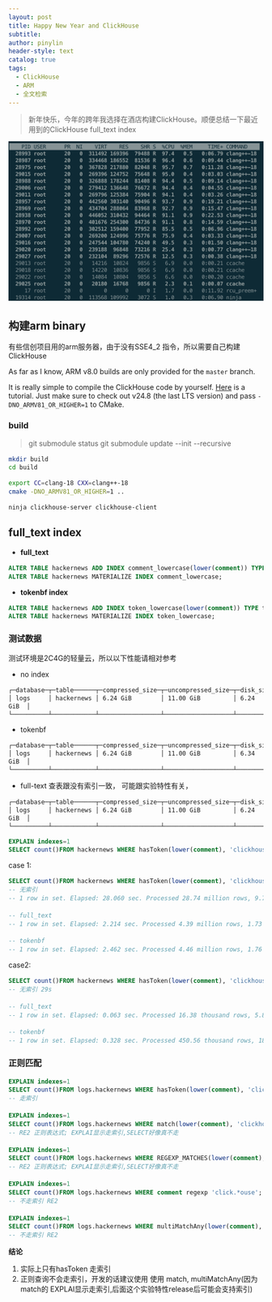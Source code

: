 ```yaml
---
layout: post
title: Happy New Year and ClickHouse
subtitle: 
author: pinylin
header-style: text
catalog: true
tags:
  - ClickHouse
  - ARM
  - 全文检索
---
```


> 新年快乐，今年的跨年我选择在酒店构建ClickHouse。顺便总结一下最近用到的ClickHouse full_text index

![](/img/in-post/post-build-clickhouse.png)
## 构建arm binary

有些信创项目用的arm服务器，由于没有SSE4_2 指令，所以需要自己构建ClickHouse

As far as I know, ARM v8.0 builds are only provided for the `master` branch.

It is really simple to compile the ClickHouse code by yourself. [Here](https://clickhouse.com/docs/en/development/developer-instruction) is a tutorial. Just make sure to check out v24.8 (the last LTS version) and pass `-DNO_ARMV81_OR_HIGHER=1` to CMake.


### build

> git submodule status
> git submodule update --init --recursive


```sh
mkdir build
cd build
```

```sh
export CC=clang-18 CXX=clang++-18
cmake -DNO_ARMV81_OR_HIGHER=1 ..
```

```sh
ninja clickhouse-server clickhouse-client
```



## full_text index

- **full_text**
```sql
ALTER TABLE hackernews ADD INDEX comment_lowercase(lower(comment)) TYPE full_text;
ALTER TABLE hackernews MATERIALIZE INDEX comment_lowercase;
```

- **tokenbf index**
```sql
ALTER TABLE hackernews ADD INDEX token_lowercase(lower(comment)) TYPE tokenbf_v1(30720, 2, 0);
ALTER TABLE hackernews MATERIALIZE INDEX token_lowercase;
```

### 测试数据

测试环境是2C4G的轻量云，所以以下性能请相对参考

- no index
```
┌─database─┬─table──────┬─compressed_size─┬─uncompressed_size─┬─disk_size─┐
│ logs     │ hackernews │ 6.24 GiB        │ 11.00 GiB         │ 6.24 GiB  │ └──────────┴────────────┴─────────────────┴───────────────────┴───────────┘
```
- tokenbf
```
┌─database─┬─table──────┬─compressed_size─┬─uncompressed_size─┬─disk_size─┐
│ logs     │ hackernews │ 6.24 GiB        │ 11.00 GiB         │ 6.34 GiB  │ └──────────┴────────────┴─────────────────┴───────────────────┴───────────┘
```
- full-text
查表跟没有索引一致， 可能跟实验特性有关，
```
┌─database─┬─table──────┬─compressed_size─┬─uncompressed_size─┬─disk_size─┐
│ logs     │ hackernews │ 6.24 GiB        │ 11.00 GiB         │ 6.24 GiB  │ └──────────┴────────────┴─────────────────┴───────────────────┴───────────┘
```


```sql
EXPLAIN indexes=1
SELECT count()FROM hackernews WHERE hasToken(lower(comment), 'clickhouse');
```

case 1: 
```sql
SELECT count()FROM hackernews WHERE hasToken(lower(comment), 'clickhouse');
-- 无索引
-- 1 row in set. Elapsed: 28.060 sec. Processed 28.74 million rows, 9.75 GB (1.02 million rows/s., 347.60 MB/s.)

-- full_text
-- 1 row in set. Elapsed: 2.214 sec. Processed 4.39 million rows, 1.73 GB (1.98 million rows/s., 780.76 MB/s.)

-- tokenbf 
-- 1 row in set. Elapsed: 2.462 sec. Processed 4.46 million rows, 1.76 GB (1.81 million rows/s., 715.81 MB/s.)
```

case2:

```sql
SELECT count()FROM hackernews WHERE hasToken(lower(comment), 'clickhous');
-- 无索引 29s

-- full_text
-- 1 row in set. Elapsed: 0.063 sec. Processed 16.38 thousand rows, 5.81 MB (260.68 thousand rows/s., 92.43 MB/s.)

-- tokenbf 
-- 1 row in set. Elapsed: 0.328 sec. Processed 450.56 thousand rows, 185.22 MB (1.38 million rows/s., 565.39 MB/s.)
```

### 正则匹配

```sql
EXPLAIN indexes=1
SELECT count()FROM logs.hackernews WHERE hasToken(lower(comment), 'clickhouse');
-- 走索引 

EXPLAIN indexes=1
SELECT count()FROM logs.hackernews WHERE match(lower(comment), 'clickhou.{1}e');
-- RE2 正则表达式; EXPLAI显示走索引,SELECT好像真不走

EXPLAIN indexes=1
SELECT count()FROM logs.hackernews WHERE REGEXP_MATCHES(lower(comment), 'clickhou.e');
-- RE2 正则表达式; EXPLAI显示走索引,SELECT好像真不走

EXPLAIN indexes=1
SELECT count()FROM logs.hackernews WHERE comment regexp 'click.*ouse';
-- 不走索引 RE2

EXPLAIN indexes=1
SELECT count()FROM logs.hackernews WHERE multiMatchAny(lower(comment), ['clickhou.{1}e', 'flow']);
-- 不走索引 RE2

```

**结论**

1. 实际上只有hasToken 走索引
2. 正则查询不会走索引，开发的话建议使用 使用 match, multiMatchAny(因为match的 EXPLAI显示走索引,后面这个实验特性release后可能会支持索引)
